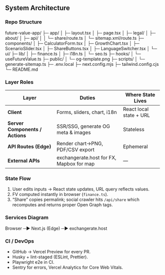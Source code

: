 ## System Architecture

### Repo Structure
future-value-app/
├─ app/
│  ├─ layout.tsx
│  ├─ page.tsx
│  ├─ legal/
│  ├─ about/
│  ├─ api/
│  │  └─ share/route.ts
│  └─ sitemap.xml/route.ts
├─ components/
│  ├─ CalculatorForm.tsx
│  ├─ GrowthChart.tsx
│  ├─ ScenarioSlider.tsx
│  ├─ ShareButtons.tsx
│  ├─ LanguageSwitcher.tsx
│  └─ ui/
├─ lib/
│  ├─ finance.ts
│  ├─ i18n.ts
│  └─ seo.ts
├─ hooks/
│  └─ useFutureValue.ts
├─ public/
│  └─ og-template.png
├─ scripts/
│  └─ generate-sitemap.ts
├─ .env.local
├─ next.config.mjs
├─ tailwind.config.cjs
└─ README.md

### Layer Roles
| Layer | Duties | Where State Lives |
|-------|--------|-------------------|
| **Client** | Forms, sliders, chart, i18n | React local state + URL |
| **Server Components / Actions** | SSR/SSG, generate OG meta & images | Stateless |
| **API Routes (Edge)** | Render chart→PNG, PDF/CSV export | Ephemeral |
| **External APIs** | exchangerate.host for FX, Mapbox for map | — |

### State Flow
1. User edits inputs → React state updates, URL query reflects values.  
2. FV computed instantly in browser (`finance.ts`).  
3. “Share” copies permalink; social crawler hits `/api/share` which recomputes and returns proper Open Graph tags.

### Services Diagram
Browser ─▶ Next.js (Edge) ─▶ exchangerate.host


### CI / DevOps
- GitHub → Vercel Preview for every PR.
- Husky + lint-staged (ESLint, Prettier).
- Playwright e2e in CI.
- Sentry for errors, Vercel Analytics for Core Web Vitals.